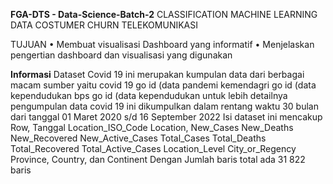 **FGA-DTS - Data-Science-Batch-2**
CLASSIFICATION MACHINE LEARNING DATA COSTUMER CHURN TELEKOMUNIKASI

TUJUAN
• Membuat visualisasi Dashboard yang informatif
• Menjelaskan pengertian dashboard dan visualisasi yang digunakan

**Informasi**
Dataset Covid 19 ini merupakan kumpulan data dari berbagai macam sumber yaitu covid 19 go id (data pandemi kemendagri go id (data kependudukan bps go id (data kependudukan untuk lebih detailnya pengumpulan data covid 19 ini dikumpulkan dalam rentang waktu 30 bulan dari tanggal 01 Maret 2020 s/d 16 September 2022 Isi dataset ini mencakup Row, Tanggal Location_ISO_Code Location, New_Cases New_Deaths New_Recovered New_Active_Cases Total_Cases Total_Deaths Total_Recovered Total_Active_Cases Location_Level City_or_Regency Province, Country, dan Continent Dengan Jumlah baris total ada 31 822 baris
